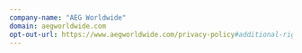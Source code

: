 ```yaml
---
company-name: "AEG Worldwide"
domain: aegworldwide.com
opt-out-url: https://www.aegworldwide.com/privacy-policy#additional-rights-disclosures-ca
---
```





